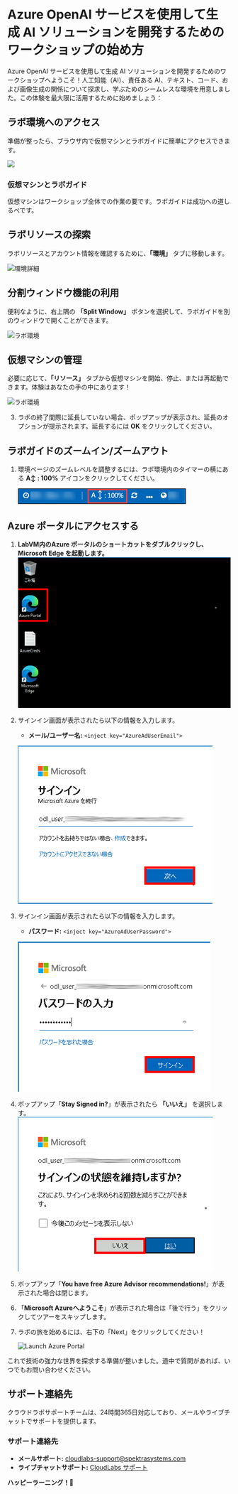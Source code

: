 # Azure OpenAI サービスを使用して生成 AI ソリューションを開発するためのワークショップの始め方

Azure OpenAI サービスを使用して生成 AI ソリューションを開発するためのワークショップへようこそ！人工知能（AI）、責任ある AI、テキスト、コード、および画像生成の関係について探求し、学ぶためのシームレスな環境を用意しました。この体験を最大限に活用するために始めましょう：

## ラボ環境へのアクセス

準備が整ったら、ブラウザ内で仮想マシンとラボガイドに簡単にアクセスできます。

   ![](../media/labguide-1.png)

### 仮想マシンとラボガイド

仮想マシンはワークショップ全体での作業の要です。ラボガイドは成功への道しるべです。

## ラボリソースの探索

ラボリソースとアカウント情報を確認するために、**「環境」** タブに移動します。

   ![環境詳細](Images/jp2.png)
 
## 分割ウィンドウ機能の利用

便利なように、右上隅の **「Split Window」** ボタンを選択して、ラボガイドを別のウィンドウで開くことができます。

   ![ラボ環境](Images/jp3.png)
 
## 仮想マシンの管理

必要に応じて、**「リソース」** タブから仮想マシンを開始、停止、または再起動できます。体験はあなたの手の中にあります！

   ![ラボ環境](Images/jp4.png)

3. ラボの終了間際に延長していない場合、ポップアップが表示され、延長のオプションが提示されます。延長するには **OK** をクリックしてください。

## ラボガイドのズームイン/ズームアウト

1. 環境ページのズームレベルを調整するには、ラボ環境内のタイマーの横にある **A↕ : 100%** アイコンをクリックしてください。

   ![Manage Your Virtual Machine](../media/labzoom-1.png)


## Azure ポータルにアクセスする  

1. **LabVM内のAzure ポータルのショートカットをダブルクリックし、 Microsoft Edge を起動します。**  
   ![Launch Azure Portal](../media/AOAIjp-10.png)
   
2. サインイン画面が表示されたら以下の情報を入力します。  
   - **メール/ユーザー名:** `<inject key="AzureAdUserEmail">`  

   ![サインイン情報入力](../media/AOAIjp-11.png)  
3. サインイン画面が表示されたら以下の情報を入力します。  
   - **パスワード:** `<inject key="AzureAdUserPassword">`  

   ![パスワード入力](../media/AOAIjp-12.png)  
4. ポップアップ「**Stay Signed in?**」が表示されたら **「いいえ」** を選択します。  
   ![Azure ポータルのショートカット](../media/AOAIjp-13.png)  


5. ポップアップ「**You have free Azure Advisor recommendations!**」が表示された場合は閉じます。  

6. 「**Microsoft Azureへようこそ**」が表示された場合は「後で行う」をクリックしてツアーをスキップします。
7. ラボの旅を始めるには、右下の「Next」をクリックしてください！

   ![Launch Azure Portal](../media/sc900-image(3).png)

これで技術の強力な世界を探求する準備が整いました。道中で質問があれば、いつでもお問い合わせください。

## サポート連絡先  

クラウドラボサポートチームは、24時間365日対応しており、メールやライブチャットでサポートを提供します。

### サポート連絡先  
- **メールサポート:** [cloudlabs-support@spektrasystems.com](mailto:cloudlabs-support@spektrasystems.com)  
- **ライブチャットサポート:** [CloudLabs サポート](https://cloudlabs.ai/labs-support)  

**ハッピーラーニング！🎉**  
